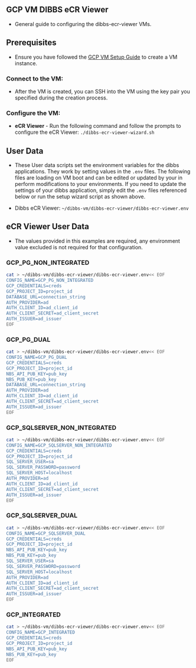 ## GCP VM DIBBS eCR Viewer

- General guide to configuring the dibbs-ecr-viewer VMs.

## Prerequisites

  - Ensure you have followed the [GCP VM Setup Guide](../../04-GCP-VM-Setup.md) to create a VM instance.

### Connect to the VM:
  
  - After the VM is created, you can SSH into the VM using the key pair you specified during the creation process.

### Configure the VM:

  - **eCR Viewer** - Run the following command and follow the prompts to configure the eCR Viewer: `./dibbs-ecr-viewer-wizard.sh`

## User Data

- These User data scripts set the environment variables for the dibbs applications. They work by setting values in the `.env` files. The following files are loading on VM boot and can be edited or updated by your in perform modifications to your environments. If you need to update the settings of your dibbs application, simply edit the `.env` files referenced below or run the setup wizard script as shown above.

- Dibbs eCR Viewer: `~/dibbs-vm/dibbs-ecr-viewer/dibbs-ecr-viewer.env`

## eCR Viewer User Data

- The values provided in this examples are required, any environment value excluded is not required for that configuration.

### GCP_PG_NON_INTEGRATED
```bash
cat > ~/dibbs-vm/dibbs-ecr-viewer/dibbs-ecr-viewer.env<< EOF
CONFIG_NAME=GCP_PG_NON_INTEGRATED
GCP_CREDENTIALS=creds
GCP_PROJECT_ID=project_id
DATABASE_URL=connection_string
AUTH_PROVIDER=ad
AUTH_CLIENT_ID=ad_client_id
AUTH_CLIENT_SECRET=ad_client_secret
AUTH_ISSUER=ad_issuer
EOF
```
### GCP_PG_DUAL
```bash
cat > ~/dibbs-vm/dibbs-ecr-viewer/dibbs-ecr-viewer.env<< EOF
CONFIG_NAME=GCP_PG_DUAL
GCP_CREDENTIALS=creds
GCP_PROJECT_ID=project_id
NBS_API_PUB_KEY=pub_key
NBS_PUB_KEY=pub_key
DATABASE_URL=connection_string
AUTH_PROVIDER=ad
AUTH_CLIENT_ID=ad_client_id
AUTH_CLIENT_SECRET=ad_client_secret
AUTH_ISSUER=ad_issuer
EOF
```
### GCP_SQLSERVER_NON_INTEGRATED
```bash
cat > ~/dibbs-vm/dibbs-ecr-viewer/dibbs-ecr-viewer.env<< EOF
CONFIG_NAME=GCP_SQLSERVER_NON_INTEGRATED
GCP_CREDENTIALS=creds
GCP_PROJECT_ID=project_id
SQL_SERVER_USER=sa
SQL_SERVER_PASSWORD=password
SQL_SERVER_HOST=localhost
AUTH_PROVIDER=ad
AUTH_CLIENT_ID=ad_client_id
AUTH_CLIENT_SECRET=ad_client_secret
AUTH_ISSUER=ad_issuer
EOF
```
### GCP_SQLSERVER_DUAL
```bash
cat > ~/dibbs-vm/dibbs-ecr-viewer/dibbs-ecr-viewer.env<< EOF
CONFIG_NAME=GCP_SQLSERVER_DUAL
GCP_CREDENTIALS=creds
GCP_PROJECT_ID=project_id
NBS_API_PUB_KEY=pub_key
NBS_PUB_KEY=pub_key
SQL_SERVER_USER=sa
SQL_SERVER_PASSWORD=password
SQL_SERVER_HOST=localhost
AUTH_PROVIDER=ad
AUTH_CLIENT_ID=ad_client_id
AUTH_CLIENT_SECRET=ad_client_secret
AUTH_ISSUER=ad_issuer
EOF
```
### GCP_INTEGRATED
```bash
cat > ~/dibbs-vm/dibbs-ecr-viewer/dibbs-ecr-viewer.env<< EOF
CONFIG_NAME=GCP_INTEGRATED
GCP_CREDENTIALS=creds
GCP_PROJECT_ID=project_id
NBS_API_PUB_KEY=pub_key
NBS_PUB_KEY=pub_key
EOF
```
